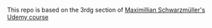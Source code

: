 This repo is based on the 3rdg section of [Maximillian Schwarzmüller's Udemy course](https://www.udemy.com/ionic-2-the-practical-guide-to-building-ios-android-apps)